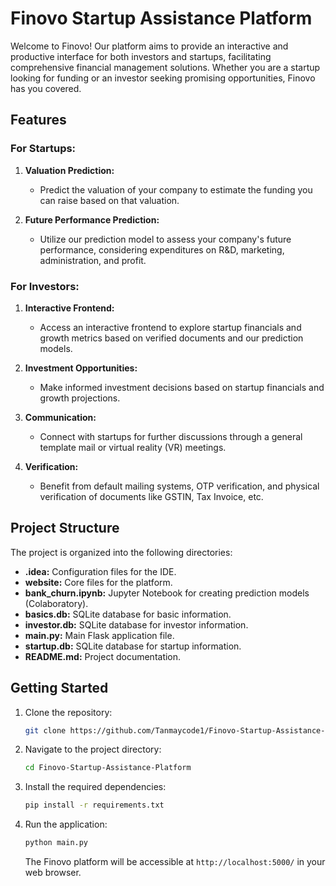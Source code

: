 # Finovo Startup Assistance Platform

Welcome to Finovo! Our platform aims to provide an interactive and productive interface for both investors and startups, facilitating comprehensive financial management solutions. Whether you are a startup looking for funding or an investor seeking promising opportunities, Finovo has you covered.

## Features

### For Startups:

1. **Valuation Prediction:**
   - Predict the valuation of your company to estimate the funding you can raise based on that valuation.

2. **Future Performance Prediction:**
   - Utilize our prediction model to assess your company's future performance, considering expenditures on R&D, marketing, administration, and profit.

### For Investors:

1. **Interactive Frontend:**
   - Access an interactive frontend to explore startup financials and growth metrics based on verified documents and our prediction models.

2. **Investment Opportunities:**
   - Make informed investment decisions based on startup financials and growth projections.

3. **Communication:**
   - Connect with startups for further discussions through a general template mail or virtual reality (VR) meetings.

4. **Verification:**
   - Benefit from default mailing systems, OTP verification, and physical verification of documents like GSTIN, Tax Invoice, etc.

## Project Structure

The project is organized into the following directories:

- **.idea:** Configuration files for the IDE.
- **website:** Core files for the platform.
- **bank_churn.ipynb:** Jupyter Notebook for creating prediction models (Colaboratory).
- **basics.db:** SQLite database for basic information.
- **investor.db:** SQLite database for investor information.
- **main.py:** Main Flask application file.
- **startup.db:** SQLite database for startup information.
- **README.md:** Project documentation.

## Getting Started

1. Clone the repository:

   ```bash
   git clone https://github.com/Tanmaycode1/Finovo-Startup-Assistance-Platform.git
   ```

2. Navigate to the project directory:

   ```bash
   cd Finovo-Startup-Assistance-Platform
   ```

3. Install the required dependencies:

   ```bash
   pip install -r requirements.txt
   ```

4. Run the application:

   ```bash
   python main.py
   ```

   The Finovo platform will be accessible at `http://localhost:5000/` in your web browser.
